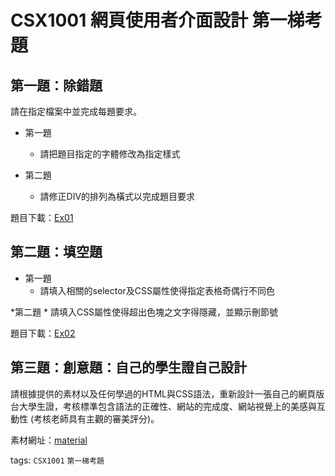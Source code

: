 # CSX1001 網頁使用者介面設計 第一梯考題

## 第一題：除錯題

請在指定檔案中並完成每題要求。

* 第一題
    * 請把題目指定的字體修改為指定樣式

* 第二題
    * 請修正DIV的排列為橫式以完成題目要求

題目下載：[Ex01](https://html2017.kchen.club/assets/Ex01.zip)

## 第二題：填空題

* 第一題
    * 請填入相關的selector及CSS屬性使得指定表格奇偶行不同色

*第二題
    * 請填入CSS屬性使得超出色塊之文字得隱藏，並顯示刪節號

題目下載：[Ex02](https://html2017.kchen.club/assets/Ex02.zip)

## 第三題：創意題：自己的學生證自己設計

請根據提供的素材以及任何學過的HTML與CSS語法，重新設計一張自己的網頁版台大學生證，考核標準包含語法的正確性、網站的完成度、網站視覺上的美感與互動性 (考核老師具有主觀的審美評分)。

素材網址：[material](https://html2017.kchen.club/assets/material.zip)

tags: `CSX1001` `第一梯考題`